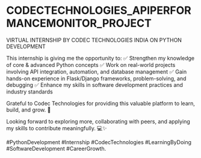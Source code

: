 # CODECTECHNOLOGIES_APIPERFORMANCEMONITOR_PROJECT
VIRTUAL INTERNSHIP BY CODEC TECHNOLOGIES INDIA ON PYTHON DEVELOPMENT

This internship is giving me the opportunity to: ✅ Strengthen my knowledge of core & advanced Python concepts ✅ Work on real-world projects involving API integration, automation, and database management ✅ Gain hands-on experience in Flask/Django frameworks, problem-solving, and debugging ✅ Enhance my skills in software development practices and industry standards

Grateful to Codec Technologies for providing this valuable platform to learn, build, and grow. 🙌

Looking forward to exploring more, collaborating with peers, and applying my skills to contribute meaningfully. 💻✨

#PythonDevelopment #Internship #CodecTechnologies #LearningByDoing #SoftwareDevelopment #CareerGrowth.
